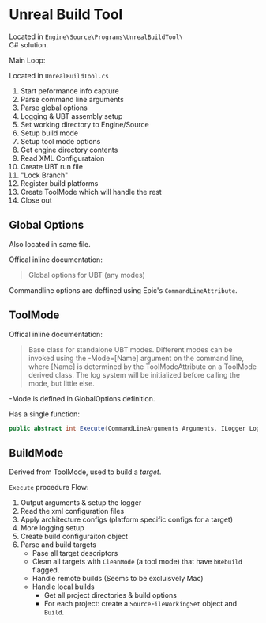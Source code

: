# Unreal Build Tool

Located in `Engine\Source\Programs\UnrealBuildTool\`  
C# solution.

Main Loop:

Located in `UnrealBuildTool.cs`

1. Start peformance info capture
2. Parse command line arguments
3. Parse global options
4. Logging & UBT assembly setup
5. Set working directory to Engine/Source
6. Setup build mode
7. Setup tool mode options
8. Get engine directory contents
9. Read XML Configurataion
10. Create UBT run file
11. "Lock Branch"
12. Register build platforms
13. Create ToolMode which will handle the rest
14. Close out

## Global Options

Also located in same file.

Offical inline documentation:  
> Global options for UBT (any modes)

Commandline options are deffined using Epic's `CommandLineAttribute`.

## ToolMode

Offical inline documentation:  
> Base class for standalone UBT modes. Different modes can be invoked using the -Mode=[Name] argument on the command line, where [Name] is determined by the ToolModeAttribute on a ToolMode derived class. The log system will be initialized before calling the mode, but little else.

-Mode is defined in GlobalOptions definition. 

Has a single function:

```csharp
public abstract int Execute(CommandLineArguments Arguments, ILogger Logger);
```

## BuildMode

Derived from ToolMode, used to build a *target*.

`Execute` procedure Flow:

1. Output arguments & setup the logger
2. Read the xml configuration files
3. Apply architecture configs (platform specific configs for a target)
4. More logging setup
5. Create build configuraiton object
6. Parse and build targets
    - Pase all target descriptors
    - Clean all targets with `CleanMode` (a tool mode) that have `bRebuild` flagged.
    - Handle remote builds (Seems to be excluisvely Mac)
    - Handle local builds
       - Get all project directories & build options
       - For each project: create a `SourceFileWorkingSet` object and `Build`.



